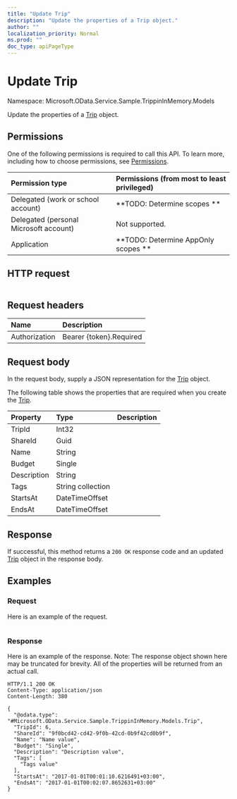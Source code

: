 ```yaml
---
title: "Update Trip"
description: "Update the properties of a Trip object."
author: ""
localization_priority: Normal
ms.prod: ""
doc_type: apiPageType
---
```


# Update Trip

Namespace: Microsoft.OData.Service.Sample.TrippinInMemory.Models

Update the properties of a [Trip](../resources/microsoft.odata.service.sample.trippininmemory.models-trip.md) object.

## Permissions
One of the following permissions is required to call this API. To learn more, including how to choose permissions, see [Permissions](/concepts/permissions-reference.md).

|Permission type|Permissions (from most to least privileged)|
|:---|:---|
|Delegated (work or school account)|**TODO: Determine scopes **|
|Delegated (personal Microsoft account)|Not supported.|
|Application|**TODO: Determine AppOnly scopes **|

## HTTP request
<!-- {
  "blockType": "ignored"
}
-->
``` http
```

## Request headers
|Name|Description|
|:---|:---|
|Authorization|Bearer {token}.Required|

## Request body
In the request body, supply a JSON representation for the [Trip](../resources/microsoft.odata.service.sample.trippininmemory.models-trip.md) object.

The following table shows the properties that are required when you create the [Trip](../resources/microsoft.odata.service.sample.trippininmemory.models-trip.md).

|Property|Type|Description|
|:---|:---|:---|
|TripId|Int32||
|ShareId|Guid||
|Name|String||
|Budget|Single||
|Description|String||
|Tags|String collection||
|StartsAt|DateTimeOffset||
|EndsAt|DateTimeOffset||



## Response
If successful, this method returns a `200 OK` response code and an updated [Trip](../resources/microsoft.odata.service.sample.trippininmemory.models-trip.md) object in the response body.

## Examples

### Request
Here is an example of the request.
<!-- {
  "blockType": "request",
  "name": "update_trip"
}
-->
``` http

```

### Response
Here is an example of the response. Note: The response object shown here may be truncated for brevity. All of the properties will be returned from an actual call.
<!-- {
  "blockType": "response",
  "truncated": true
}
-->
``` http
HTTP/1.1 200 OK
Content-Type: application/json
Content-Length: 380

{
  "@odata.type": "#Microsoft.OData.Service.Sample.TrippinInMemory.Models.Trip",
  "TripId": 6,
  "ShareId": "9f0bcd42-cd42-9f0b-42cd-0b9f42cd0b9f",
  "Name": "Name value",
  "Budget": "Single",
  "Description": "Description value",
  "Tags": [
    "Tags value"
  ],
  "StartsAt": "2017-01-01T00:01:10.6216491+03:00",
  "EndsAt": "2017-01-01T00:02:07.8652631+03:00"
}
```

